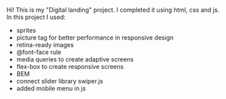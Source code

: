 Hi!
This is my "Digital landing" project. I completed it using html, css and js.
In this project I used:

- sprites
- picture tag for better performance in responsive design
- retina-ready images
- @font-face rule
- media queries to create adaptive screens
- flex-box to create responsive screens
- BEM
- connect slider library swiper.js
- added mobile menu in js

